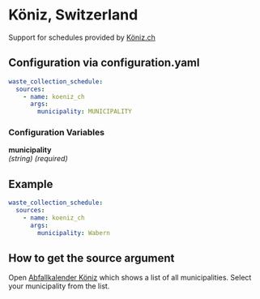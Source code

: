 # Köniz, Switzerland

Support for schedules provided by [Köniz.ch](https://koeniz.citymobile.ch)

## Configuration via configuration.yaml

```yaml
waste_collection_schedule:
  sources:
    - name: koeniz_ch
      args:
        municipality: MUNICIPALITY
```

### Configuration Variables

**municipality**  
*(string) (required)*

## Example

```yaml
waste_collection_schedule:
  sources:
    - name: koeniz_ch
      args:
        municipality: Wabern
```

## How to get the source argument

Open [Abfallkalender Köniz](https://koeniz.citymobile.ch/index.php?apid=6297623&apparentid=9293364) which shows a list of all municipalities. Select your municipality from the list.